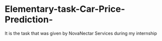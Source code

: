 # Elementary-task-Car-Price-Prediction-
It is the task that was given by NovaNectar Services during my internship
